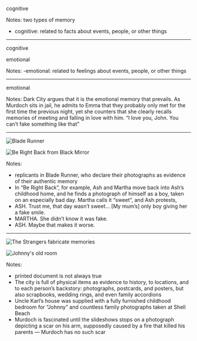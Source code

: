<!-- .slide: data-auto-animate -->

cognitive <!-- .element: class="r-fit-text" -->

Notes:
two types of memory
- cognitive: related to facts about events, people, or other things

---

<!-- .slide: data-auto-animate -->

cognitive <!-- .element: class="r-fit-text" -->

emotional <!-- .element: class="r-fit-text" -->

Notes:
-emotional: related to feelings about events, people, or other things

---

<!-- .slide: data-auto-animate -->

emotional <!-- .element: class="r-fit-text" -->

Notes:
Dark City argues that it is the emotional memory that prevails. As Murdoch sits in jail, he admits to Emma that they probably only met for the first time the previous night, yet she counters that she clearly recalls memories of meeting and falling in love with him. “I love you, John. You can’t fake something like that”

---

<div class="blocks" markdown="1">

![Blade Runner](images/eg-blade-runner.jpg)

![Be Right Back from Black Mirror](images/eg-be-right-back.jpg)

</div>

Notes:
- replicants in Blade Runner, who declare their photographs as evidence of their authentic memory
- In “Be Right Back”, for example, Ash and Martha move back into Ash’s childhood home, and he finds a photograph of himself as a boy, taken on an especially bad day. Martha calls it “sweet”, and Ash protests,
- ASH. Trust me, that day wasn’t sweet... [My mum’s] only boy giving her a fake smile.
- MARTHA. She didn’t know it was fake.
- ASH. Maybe that makes it worse.

---

<div class="r-stack" markdown="1">

![The Strangers fabricate memories](images/screen-strangers-memories.png)

![Johnny's old room](images/screen-johnnys-room.png) <!-- .element: class="fragment" -->

</div>

Notes:
- printed document is not always true
- The city is full of physical items as evidence to history, to locations, and to each person’s backstory: photographs, postcards, and posters, but also scrapbooks, wedding rings, and even family accordions
- Uncle Karl’s house was supplied with a fully furnished childhood bedroom for “Johnny” and countless family photographs taken at Shell Beach
- Murdoch is fascinated until the slideshows stops on a photograph depicting a scar on his arm, supposedly caused by a fire that killed his parents — Murdoch has no such scar
